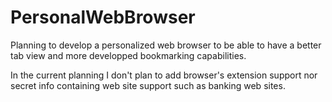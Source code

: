 # PersonalWebBrowser

Planning to develop a personalized web browser to be able to have a better tab view and more developped bookmarking capabilities.

In the current planning I don't plan to add browser's extension support nor secret info containing web site support such as banking web sites.
